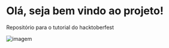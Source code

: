 # Olá, seja bem vindo ao projeto!

Repositório para o tutorial do hacktoberfest

![imagem](https://i.pinimg.com/564x/2c/b6/70/2cb670b6ddd8922a1c1b2fee4f6f758c.jpg)




